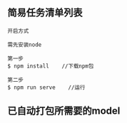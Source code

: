## 简易任务清单列表
   
    开启方式
    
    需先安装node
    
    第一步
    $ npm install    //下载npm包
    
    第二步
    $ npm run serve    //运行

## 已自动打包所需要的model

